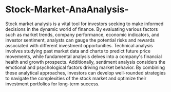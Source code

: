 # Stock-Market-AnaAnalysis-
Stock market analysis is a vital tool for investors seeking to make informed decisions in the dynamic world of finance. By evaluating various factors such as market trends, company performance, economic indicators, and investor sentiment, analysts can gauge the potential risks and rewards associated with different investment opportunities. Technical analysis involves studying past market data and charts to predict future price movements, while fundamental analysis delves into a company's financial health and growth prospects. Additionally, sentiment analysis considers the emotional and psychological factors driving market behavior. By combining these analytical approaches, investors can develop well-rounded strategies to navigate the complexities of the stock market and optimize their investment portfolios for long-term success.

